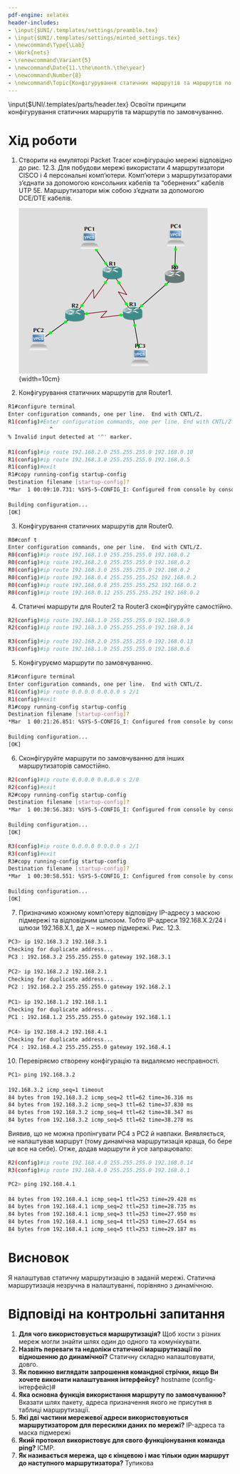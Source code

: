```yaml
---
pdf-engine: xelatex
header-includes:
- \input{$UNI/.templates/settings/preamble.tex}
- \input{$UNI/.templates/settings/minted_settings.tex}
- \newcommand\Type{\Lab}
- \Work{nets}
- \renewcommand\Variant{5}
- \newcommand\Date{11.\the\month.\the\year}
- \newcommand\Number{8}
- \newcommand\Topic{Конфігурування статичних маршрутів та маршрутів по замовчуванню}
---
```


\input{$UNI/.templates/parts/header.tex}
Освоїти принципи конфігурування статичних маршрутів та маршрутів по замовчуванню.

# Хід роботи

1. Створити на емуляторі Packet Tracer конфігурацію мережі відповідно до рис.
   12.3. Для побудови мережі використати 4 маршрутизатори CISCO і 4 персональні
   комп’ютери. Комп’ютери з маршрутизаторами з’єднати за допомогою консольних
   кабелів та “обернених” кабелів UTP 5E. Маршрутизатори між собою з’єднати за
   допомогою DCE/DTE кабелів.

   ![Моя мережа](top.png){width=10cm}

2. Конфігурування статичних маршрутів для Router1.

```sh
R1#configure terminal
Enter configuration commands, one per line.  End with CNTL/Z.
R1(config)#Enter configuration commands, one per line. End with CNTL/Z.
             ^
% Invalid input detected at '^' marker.

R1(config)#ip route 192.168.2.0 255.255.255.0 192.168.0.10
R1(config)#ip route 192.168.3.0 255.255.255.0 192.168.0.5
R1(config)#exit
R1#copy running-config startup-config
Destination filename [startup-config]?
*Mar  1 00:09:10.731: %SYS-5-CONFIG_I: Configured from console by console

Building configuration...
[OK]
```

3. Конфігурування статичних маршрутів для Router0.

```sh
R0#conf t
Enter configuration commands, one per line.  End with CNTL/Z.
R0(config)#ip route 192.168.1.0 255.255.255.0 192.168.0.2
R0(config)#ip route 192.168.2.0 255.255.255.0 192.168.0.2
R0(config)#ip route 192.168.3.0 255.255.255.0 192.168.0.2
R0(config)#ip route 192.168.0.4 255.255.255.252 192.168.0.2
R0(config)#ip route 192.168.0.8 255.255.255.252 192.168.0.2
R0(config)#ip route 192.168.0.12 255.255.255.252 192.168.0.2
```


4. Статичні маршрути для Router2 та Router3 сконфігуруйте самостійно.

```sh
R2(config)#ip route 192.168.1.0 255.255.255.0 192.168.0.9
R2(config)#ip route 192.168.3.0 255.255.255.0 192.168.0.14
```

```sh
R3(config)#ip route 192.168.2.0 255.255.255.0 192.168.0.13
R3(config)#ip route 192.168.1.0 255.255.255.0 192.168.0.6
```

5. Конфігуруємо маршрути по замовчуванню.

```sh
R1#configure terminal
Enter configuration commands, one per line.  End with CNTL/Z.
R1(config)#ip route 0.0.0.0 0.0.0.0 s 2/1
R1(config)#exit
R1#copy running-config startup-config
Destination filename [startup-config]?
*Mar  1 00:21:26.851: %SYS-5-CONFIG_I: Configured from console by console

Building configuration...
[OK]
```

6. Сконфігуруйте маршрути по замовчуванню для інших маршрутизаторів самостійно.


```sh
R2(config)#ip route 0.0.0.0 0.0.0.0 s 2/0
R2(config)#exit
R2#copy running-config startup-config
Destination filename [startup-config]?
*Mar  1 00:30:56.383: %SYS-5-CONFIG_I: Configured from console by console

Building configuration...
[OK]
```

```sh
R3(config)#ip route 0.0.0.0 0.0.0.0 s 2/1
R3(config)#exit
R3#copy running-config startup-config
Destination filename [startup-config]?
*Mar  1 00:30:58.551: %SYS-5-CONFIG_I: Configured from console by console

Building configuration...
[OK]
```

7. Призначимо кожному комп’ютеру відповідну IP-адресу з маскою підмережі та
   відповідним шлюзом. Тобто IP-адреси 192.168.Х.2/24 і шлюзи 192.168.Х.1, де Х
   – номер підмережі. Рис. 12.3.

```sh
PC3> ip 192.168.3.2 192.168.3.1
Checking for duplicate address...
PC3 : 192.168.3.2 255.255.255.0 gateway 192.168.3.1

PC2> ip 192.168.2.2 192.168.2.1
Checking for duplicate address...
PC2 : 192.168.2.2 255.255.255.0 gateway 192.168.2.1

PC1> ip 192.168.1.2 192.168.1.1
Checking for duplicate address...
PC1 : 192.168.1.2 255.255.255.0 gateway 192.168.1.1

PC4> ip 192.168.4.2 192.168.4.1
Checking for duplicate address...
PC4 : 192.168.4.2 255.255.255.0 gateway 192.168.4.1
```

10. Перевіряємо створену конфігурацію та видаляємо несправності.


```sh
PC1> ping 192.168.3.2

192.168.3.2 icmp_seq=1 timeout
84 bytes from 192.168.3.2 icmp_seq=2 ttl=62 time=36.316 ms
84 bytes from 192.168.3.2 icmp_seq=3 ttl=62 time=37.830 ms
84 bytes from 192.168.3.2 icmp_seq=4 ttl=62 time=38.347 ms
84 bytes from 192.168.3.2 icmp_seq=5 ttl=62 time=38.278 ms
```

Виявив, що не можна пропінгувати PC4 з PC2 й навпаки.
Виявляється, не налаштував маршрут (тому динамічна маршрутизація краща,
бо бере це все на себе).
Отже, додав маршрути й усе запрацювало:

```sh
R2(config)#ip route 192.168.4.0 255.255.255.0 192.168.0.14
R3(config)#ip route 192.168.4.0 255.255.255.0 192.168.0.1
```

```sh
PC2> ping 192.168.4.1

84 bytes from 192.168.4.1 icmp_seq=1 ttl=253 time=29.428 ms
84 bytes from 192.168.4.1 icmp_seq=2 ttl=253 time=28.735 ms
84 bytes from 192.168.4.1 icmp_seq=3 ttl=253 time=27.950 ms
84 bytes from 192.168.4.1 icmp_seq=4 ttl=253 time=27.654 ms
84 bytes from 192.168.4.1 icmp_seq=5 ttl=253 time=29.187 ms
```

# Висновок

Я налаштував статичну маршрутизацію в заданій мережі. Статична маршрутизація незручна в налаштуванні, порівняно з динамічною.

# Відповіді на контрольні запитання

1) **Для чого використовується маршрутизація?** Щоб хости з різних мереж могли знайти шлях один до одного та комунікувати.
2) **Назвіть переваги та недоліки статичної маршрутизації по відношенню до
динамічної?** Статичну складно налаштовувати, довго.
3) **Як повинно виглядати запрошення командної стрічки, якщо Ви хочете виконати налаштування інтерфейсу?** hostname (config-інтерфейс)#
4) **Яка основна функція використання маршруту по замовчуванню?** Вказати шлях пакету, адреса призначення якого не присутня в таблиці маршрутизації.
5) **Які дві частини мережевої адреси використовуються маршрутизатором для пересилки даних по мережі?** IP-адреса та маска підмережі
6) **Який протокол використовує для свого функціонування команда ping?** ICMP.
7) **Як називається мережа, що є кінцевою і має тільки один маршрут до наступного маршрутизатора?** Тупикова
